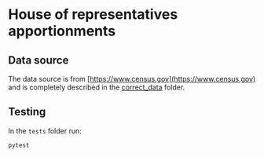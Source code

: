 # House of representatives apportionments

## Data source

The data source is from [https://www.census.gov](https://www.census.gov) and is completely described in the [correct_data](correct_data) folder.

## Testing

In the `tests` folder run:
```
pytest
```